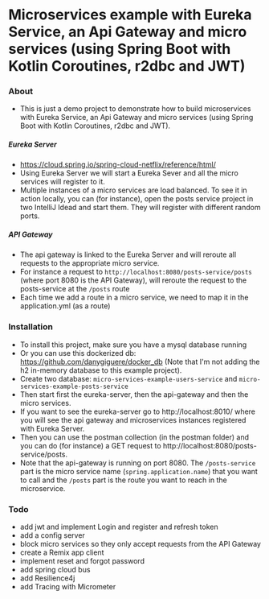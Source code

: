# Microservices example with Eureka Service, an Api Gateway and micro services (using Spring Boot with Kotlin Coroutines, r2dbc and JWT)

### About
- This is just a demo project to demonstrate how to build microservices with Eureka Service, an Api Gateway and micro services (using Spring Boot with Kotlin Coroutines, r2dbc and JWT).

##### Eureka Server
- https://cloud.spring.io/spring-cloud-netflix/reference/html/
- Using Eureka Server we will start a Eureka Sever and all the micro services will register to it.
- Multiple instances of a micro services are load balanced. To see it in action locally, you can (for instance), open the posts service project in two IntelliJ Idead and start them. They will register with different random ports.

##### API Gateway
- The api gateway is linked to the Eureka Server and will reroute all requests to the appropriate micro service.
- For instance a request to `http://localhost:8080/posts-service/posts` (where port 8080 is the API Gateway), will reroute the request to the posts-service at the `/posts` route
- Each time we add a route in a micro service, we need to map it in the application.yml (as a route)

### Installation
- To install this project, make sure you have a mysql database running 
- Or you can use this dockerized db: https://github.com/danygiguere/docker_db (Note that I'm not adding the h2 in-memory database to this example project).
- Create two database: `micro-services-example-users-service` and `micro-services-example-posts-service`
- Then start first the eureka-server, then the api-gateway and then the micro services.
- If you want to see the eureka-server go to http://localhost:8010/ where you will see the api gateway and microservices instances registered with Eureka Server.
- Then you can use the postman collection (in the postman folder) and you can do (for instance) a GET request to http://localhost:8080/posts-service/posts.
- Note that the api-gateway is running on port 8080. The `/posts-service` part is the micro service name (`spring.application.name`) that you want to call and the `/posts` part is the route you want to reach in the microservice.


### Todo
- add jwt and implement Login and register and refresh token
- add a config server
- block micro services so they only accept requests from the API Gateway
- create a Remix app client
- implement reset and forgot password
- add spring cloud bus
- add Resilience4j
- add Tracing with Micrometer
